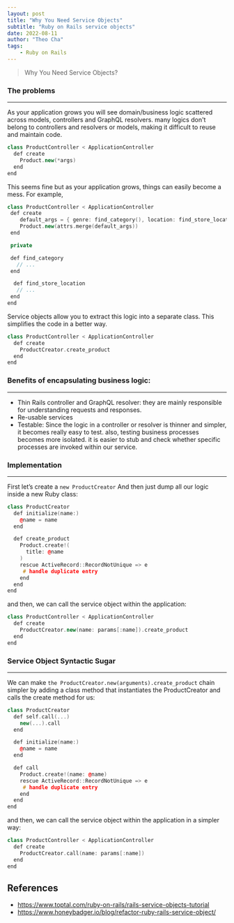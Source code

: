```yaml
---
layout: post
title: "Why You Need Service Objects"
subtitle: "Ruby on Rails service objects"
date: 2022-08-11
author: "Theo Cha"
tags:
    - Ruby on Rails
---
```



> Why You Need Service Objects?

### The problems
----------------------------------------
As your application grows you will see domain/business logic scattered across models, controllers and GraphQL resolvers. many logics don't belong to controllers and resolvers or models, making it difficult to reuse and maintain code.

```cpp
class ProductController < ApplicationController
  def create
    Product.new(*args)
  end
end
```
This seems fine but as your application grows, things can easily become a mess. For example,

```cpp
class ProductController < ApplicationController
 def create
    default_args = { genre: find_category(), location: find_store_location() }
    Product.new(attrs.merge(default_args))
 end

 private

 def find_category
   // ...
 end

  def find_store_location
   // ...
 end
end
```

Service objects allow you to extract this logic into a separate class. This simplifies the code in a better way.

```cpp
class ProductController < ApplicationController
  def create
    ProductCreator.create_product
  end
end

```

### Benefits of encapsulating business logic:
----------------------------------------

- Thin Rails controller and GraphQL resolver: they are mainly responsible for understanding requests and responses.
- Re-usable services
- Testable: Since the logic in a controller or resolver is thinner and simpler, it becomes really easy to test. also, testing business processes becomes more isolated. it is easier to stub and check whether specific processes are invoked within our service.


### Implementation
----------------------------------------

First let’s create a `new ProductCreator` And then just dump all our logic inside a new Ruby class:

```cpp
class ProductCreator
  def initialize(name:)
    @name = name
  end

  def create_product
    Product.create!(
      title: @name
    )
    rescue ActiveRecord::RecordNotUnique => e
     # handle duplicate entry
    end
  end
end

```

and then, we can call the service object within the application:

```cpp
class ProductController < ApplicationController
  def create
    ProductCreator.new(name: params[:name]).create_product
  end
end
```

### Service Object Syntactic Sugar
----------------------------------------

We can make `the ProductCreator.new(arguments).create_product` chain simpler by adding a class method that instantiates the ProductCreator and calls the create method for us:

```cpp
class ProductCreator
  def self.call(...)
    new(...).call
  end

  def initialize(name:)
    @name = name
  end

  def call
    Product.create!(name: @name)
    rescue ActiveRecord::RecordNotUnique => e
     # handle duplicate entry
    end
  end
end
```

and then, we can call the service object within the application in a simpler way:

```cpp
class ProductController < ApplicationController
  def create
    ProductCreator.call(name: params[:name])
  end
end
```

References
----------

- <https://www.toptal.com/ruby-on-rails/rails-service-objects-tutorial>
- <https://www.honeybadger.io/blog/refactor-ruby-rails-service-object/>










